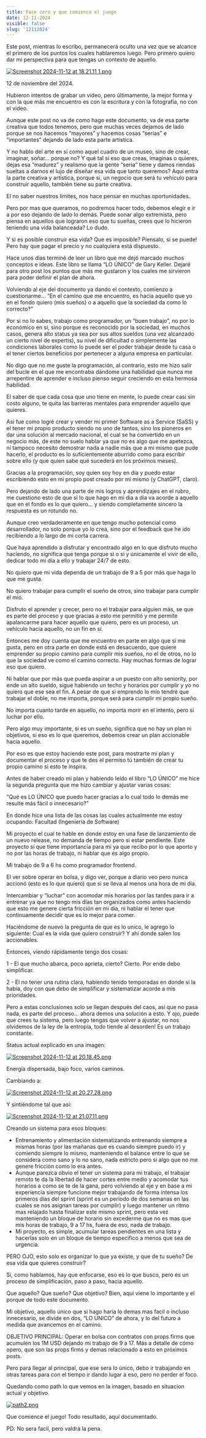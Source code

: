 ```yaml
---
title: Face cero y que comience el juego
date: 12-11-2024
visible: false
slug: '12112024'
---
```

Este post, mientras lo escribo, permanecerá oculto una vez que se alcance el primero de los puntos los cuales hablaremos luego. Pero primero quiero dar mi perspectiva para que tengas un contexto de aquello.

<a href="/images/Screenshot 2024-11-12 at 18.21.11 1.png" target="_blank"><img src="/images/Screenshot 2024-11-12 at 18.21.11 1.png" alt="Screenshot 2024-11-12 at 18.21.11 1.png" /></a>

12 de noviembre del 2024.

Hubieron intentos de grabar un video, pero últimamente, la mejor forma y con la que más me encuentro es con la escritura y con la fotografía, no con el video. 

Aunque este post no va de como hago este documento, va de esa parte creativa que todos tenemos, pero que muchas veces dejamos de lado porque se nos hacemos “mayores” y hacemos cosas “serias” e “importantes” dejando de lado esta parte artística. 

Y no hablo del arte en sí como aquel cuadro de un museo, sino de crear, imaginar, soñar… porque no? Y qué tal si eso que creas, imaginas o quieres, dejas esa “madurez” y realismo que la gente “seria” tiene y damos riendas sueltas a darnos el lujo de diseñar esa vida que tanto queremos? Aquí entra la parte creativa y artística, porque si, un negocio que será tu vehículo para construir aquello, también tiene su parte creativa.

El no saber nuestros límites, nos hace pensar en muchas oportunidades. 

Pero por mas que queramos, no podremos hacer todo, debemos elegir e ir a por eso dejando de lado lo demás. Puede sonar algo extremista, pero piensa en aquellos que lograron eso que tu sueñas, crees que lo hicieron teniendo una vida balanceada? Lo dudo.

Y si es posible construir esa vida? Que es imposible? Piensalo, si se puede! Pero hay que pagar el precio y no cualquiera está dispuesto.

Hace unos días terminé de leer un libro que me dejó marcado muchos conceptos e ideas. Este libro se llama “LO ÚNICO” de Gary Keller. Dejaré para otro post los puntos que más me gustaron y los cuales me sirvieron para poder definir el plan de ahora.

Volviendo al eje del documento ya dando el contexto, comienzo a cuestionarme…
“En el camino que me encuentro, es hacia aquello que yo en el fondo quiero (mis sueños) o a aquello que la sociedad da como lo correcto?”

Por si no lo sabes, trabajo como programador, un “buen trabajo”, no por lo económico en si, sino porque es reconocido por la sociedad, en muchos casos, genera alto status ya sea por sus altos sueldos (una vez alcanzado un cierto nivel de expertis), su nivel de dificultad o simplemente las condiciones laborales como lo puede ser el poder trabajar desde tu casa o el tener ciertos beneficios por pertenecer a alguna empresa en particular.

No digo que no me guste la programación, al contrario, esto me hizo salir del bucle en el que me encontraba dándome una habilidad que nunca me arrepentire de aprender e incluso pienso seguir creciendo en esta hermosa habilidad.

El saber de que cada cosa que uno tiene en mente, lo puede crear casi sin costo alguno, te quita las barreras mentales para emprender aquello que quieres.

Así fue como logré crear y vender mi primer Software as a Service (SaSS) y el tener mi propio producto siendo no uno de tantos, sino los pioneros en dar una solución al mercado nacional, el cual se ha convertido en un negocio más, de este no suelo hablar ya que no es algo que me apetezca, ni tampoco necesito demostrar nada a nadie más que a mi mismo que pude hacerlo, el producto es lo suficientemente aburrido como para escribir sobre ello (y que quien sabe qué sucederá en los próximos meses).

Gracias a la programación, soy quien soy hoy en día y puedo estar escribiendo esto en mi propio post creado por mi mismo (y ChatGPT, claro).

Pero dejando de lado una parte de mis logros y aprendizajes en el rubro, me cuestiono esto de que si lo que hago en mi dia a dia va acorde a aquello que en el fondo es lo que quiero… y siendo completamente sincero la respuesta es un rotundo no.

Aunque creo verdaderamente en que tengo mucho potencial como desarrollador, no solo porque yo lo crea, sino por el feedback que he ido recibiendo a lo largo de mi corta carrera.

Que haya aprendido a disfrutar y encontrado algo en lo que disfruto mucho haciendo, no significa que tenga porque si o si y únicamente el vivir de ello, dedicar todo mi día a ello y trabajar 24/7 de esto.

No quiero que mi vida dependa de un trabajo de 9 a 5 por más que haga lo que me gusta. 

No quiero trabajar para cumplir el sueño de otros, sino trabajar para cumplir el mio.

Disfruto el aprender y crecer, pero no el trabajar para alguien más, se que es parte del proceso y que gracias a esto me permitió y me permite apalancarme para hacer aquello que quiero, pero es un proceso, un vehículo hacia aquello, no un fin en sí.

Entonces me doy cuenta que me encuentro en parte en algo que sí me gusta, pero en otra parte en donde está en desacuerdo, que quiere emprender su propio camino para cumplir mis sueños, no el de otros, no lo que la sociedad ve como el camino correcto. Hay muchas formas de lograr eso que quiero.

Ni hablar que por más que pueda aspirar a un puesto con alto seniority, por ende un alto sueldo, sigue habiendo un techo y horarios por cumplir y yo no quiero que ese sea el fin. A pesar de que si emprendo lo mío tendré que trabajar el doble, no me importa, porque será para cumplir mi propio sueño.

No importa cuanto tarde en aquello, no importa morir en el intento, pero si luchar por ello.

Pero algo muy importante, si es un sueño, significa que no hay un plan ni objetivos, si eso es lo que queremos, debemos crear un plan accionable hacia aquello.

Por eso es que estoy haciendo este post, para mostrarte mi plan y documentar el proceso y que te des el permiso tú también de crear tu propio camino si esto te inspira.

Antes de haber creado mi plan y habiendo leído el libro “LO ÚNICO” me hice la segunda pregunta que me hizo cambiar y ajustar varias cosas:

“Qué es LO ÚNICO que puedo hacer gracias a lo cual todo lo demás me resulte más fácil o innecesario?”

En donde hice una lista de las cosas las cuales actualmente me estoy ocupando:
Facultad (Ingeniería de Software)

Mi proyecto el cual te hable en donde estoy en una fase de lanzamiento de un nuevo release, no demanda de tiempo pero si estar pendiente. Este proyecto sí que tiene importancia para mí ya que recibo por lo que aporto y no por las horas de trabajo, ni hablar que es algo propio.

Mi trabajo de 9 a 6 hs como programador frontend.

El ver sobre operar en bolsa, y digo ver, porque a diario veo pero nunca accionó (esto es lo que quiero) que si se lleva al menos una hora de mi dia.

Intercambiar y “luchar” con acomodar mis horarios por las tardes para ir a entrenar ya que no tengo mis días tan organizados como antes haciendo que esto me genere cierta fricción en mi dia, ni hablar el tener que continuamente decidir que es lo mejor para comer.

Haciéndome de nuevo la pregunta de que es lo unico, le agrego lo siguiente: Cual es la vida que quiero construir? Y ahí donde salen los accionables.

Entonces, viendo rápidamente tengo dos cosas:

1 - El que mucho abarca, poco aprieta, cierto? Cierto. Por ende debo simplificar.

2 - El no tener una rutina clara, habiendo tenido temporadas en donde si la había, doy con que debo de simplificar y sistematizar acorde a mis prioridades.

Pero a estas conclusiones solo se llegan después del caos, asi que no pasa nada, es parte del proceso… ahora demos una solución a esto. Y ojo, puede que crees tu sistema, pero luego tengas que volver a ajustar, no nos olvidemos de la ley de la entropía, todo tiende al desorden! Es un trabajo constante.

Status actual explicado en una imagen:

<a href="/images/Screenshot 2024-11-12 at 20.18.45.png" target="_blank"><img src="/images/Screenshot 2024-11-12 at 20.18.45.png" alt="Screenshot 2024-11-12 at 20.18.45.png" /></a>

Energía dispersada, bajo foco, varios caminos.

Cambiando a:

<a href="/images/Screenshot 2024-11-12 at 20.27.28.png" target="_blank"><img src="/images/Screenshot 2024-11-12 at 20.27.28.png" alt="Screenshot 2024-11-12 at 20.27.28.png" /></a>

Y sintiéndome tal que asi:

<a href="/images/Screenshot 2024-11-12 at 21.07.11.png" target="_blank"><img src="/images/Screenshot 2024-11-12 at 21.07.11.png" alt="Screenshot 2024-11-12 at 21.07.11.png" /></a>

Creando un sistema para esos bloques:

- Entrenamiento y alimentación sistematizando entrenando siempre a mismas horas (por las mañanas que es cuando siempre puedo ir) y comiendo siempre lo mismo, manteniendo el balance entre lo que se considera como sano y lo no sano, nada estricto pero si algo que no me genere fricción como lo era antes.
- Aunque parezca obvio el tener un sistema para mi trabajo, el trabajar remoto te da la libertad de hacer cortes entre medio y acomodar tus horarios a como se te de la gana, pero volviendo al eje y en base a mi experiencia siempre funcione mejor trabajando de forma intensa los primeros días del sprint (sprint es un periodo de dos semanas en las cuales se nos asignan tareas por cumplir) y luego mantener un ritmo mas relajado hasta finalizar este mismo sprint, pero esta vez manteniendo un bloque de horario sin excederme que no es mas que mis horas de trabajo, 9 a 17 hs, fuera de eso, nada de trabajo.
- Mi proyecto, es simple, acumular tareas pendientes en una lista y hacerlas solo en un bloque de tiempo especifico a menos que sea de urgencia.

PERO OJO, esto solo es organizar lo que ya existe, y que de tu sueño? De esa vida que quieres construir?

Si, como hablamos, hay que enfocarse, eso es lo que busco, pero es un proceso de simplificación, paso a paso, hacia aquello.

Que aquello? Que sueño? Que objetivo? Bien, aqui viene lo importante y el porque de todo este documento.

Mi objetivo, aquello único que si hago haria lo demas mas facil o incluso innecesario, se divide en dos, “LO UNICO” de ahora, y lo del futuro a medida que avancemos en el camino.

OBJETIVO PRINCIPAL: Operar en bolsa con contratos con props firms que acumulen los 1M USD dejando mi trabajo de 9 a 17. Más a detalle de cómo opero, que son las props firms y demas relacionado a esto en próximos posts.

Pero para llegar al principal, que ese sera lo único, debo ir trabajando en otras tareas para con el tiempo ir dando lugar a eso, pero no perder el foco.

Quedando como path lo que vemos en la imagen, basado en situacion actual y objetivo.

<a href="/images/path2.png" target="_blank"><img src="/images/path2.png" alt="path2.png" /></a>

Que comience el juego! Todo resultado, aquí documentado.

PD: No sera facil, pero valdrá la pena.


